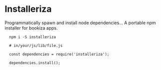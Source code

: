 # Installeriza

Programmatically spawn and install node dependencies… A portable npm installer for bookiza apps.


```
  npm i -S installeriza

  # in/your/js/lib/file.js

  const dependencies = require('installeriza');

  dependencies.install();

```

  
  

